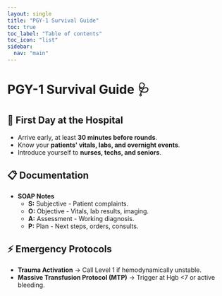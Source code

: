 ```yaml
---
layout: single
title: "PGY-1 Survival Guide"
toc: true
toc_label: "Table of contents"
toc_icon: "list"
sidebar:
  nav: "main"
---
```


# PGY-1 Survival Guide 🩺

## 🏥 First Day at the Hospital
- Arrive early, at least **30 minutes before rounds**.
- Know your **patients' vitals, labs, and overnight events**.
- Introduce yourself to **nurses, techs, and seniors**.

## 📋 Documentation
- **SOAP Notes**
  - **S:** Subjective - Patient complaints.
  - **O:** Objective - Vitals, lab results, imaging.
  - **A:** Assessment - Working diagnosis.
  - **P:** Plan - Next steps, orders, consults.

## ⚡ Emergency Protocols
- **Trauma Activation** → Call Level 1 if hemodynamically unstable.
- **Massive Transfusion Protocol (MTP)** → Trigger at Hgb <7 or active bleeding.

